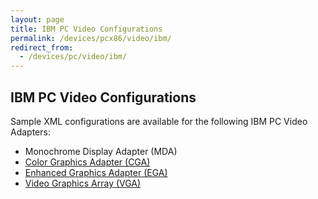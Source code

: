 ```yaml
---
layout: page
title: IBM PC Video Configurations
permalink: /devices/pcx86/video/ibm/
redirect_from:
  - /devices/pc/video/ibm/
---
```


IBM PC Video Configurations
---

Sample XML configurations are available for the following IBM PC Video Adapters:

* Monochrome Display Adapter (MDA)
* [Color Graphics Adapter (CGA)](cga/)
* [Enhanced Graphics Adapter (EGA)](ega/)
* [Video Graphics Array (VGA)](vga/)
